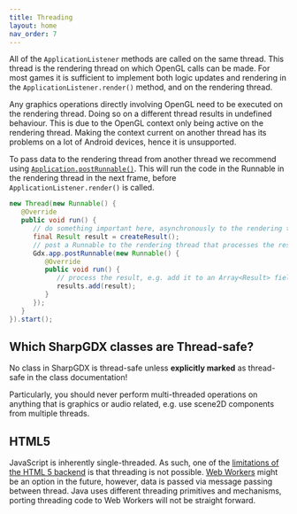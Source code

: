 ```yaml
---
title: Threading
layout: home
nav_order: 7
---
```

All of the `ApplicationListener` methods are called on the same thread. This thread is the rendering thread on which OpenGL calls can be made. For most games it is sufficient to implement both logic updates and rendering in the `ApplicationListener.render()` method, and on the rendering thread.

Any graphics operations directly involving OpenGL need to be executed on the rendering thread. Doing so on a different thread results in undefined behaviour. This is due to the OpenGL context only being active on the rendering thread. Making the context current on another thread has its problems on a lot of Android devices, hence it is unsupported.

To pass data to the rendering thread from another thread we recommend using [`Application.postRunnable()`](https://github.com/sharpgdx/sharpgdx/blob/master/gdx/src/com/badlogic/gdx/Application.java#L188). This will run the code in the Runnable in the rendering thread in the next frame, before `ApplicationListener.render()` is called.

```java
new Thread(new Runnable() {
   @Override
   public void run() {
      // do something important here, asynchronously to the rendering thread
      final Result result = createResult();
      // post a Runnable to the rendering thread that processes the result
      Gdx.app.postRunnable(new Runnable() {
         @Override
         public void run() {
            // process the result, e.g. add it to an Array<Result> field of the ApplicationListener.
            results.add(result);
         }
      });
   }
}).start();
```

## Which SharpGDX classes are Thread-safe?
No class in SharpGDX is thread-safe unless **explicitly marked** as thread-safe in the class documentation!

Particularly, you should never perform multi-threaded operations on anything that is graphics or audio related, e.g. use scene2D components from multiple threads.

## HTML5
JavaScript is inherently single-threaded. As such, one of the [limitations of the HTML 5 backend](/wiki/html5-backend-and-gwt-specifics#differences-between-gwt-and-desktop-java) is that threading is not possible. [Web Workers](https://html.spec.whatwg.org/multipage/workers.html) might be an option in the future, however, data is passed via message passing between thread. Java uses different threading primitives and mechanisms, porting threading code to Web Workers will not be straight forward.